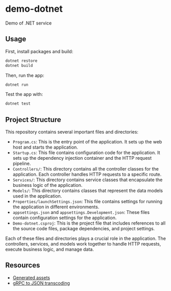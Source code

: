 # demo-dotnet

Demo of .NET service

## Usage

First, install packages and build:

```sh
dotnet restore
dotnet build
```

Then, run the app:

```sh
dotnet run
```

Test the app with:

```sh
dotnet test
```

## Project Structure

This repository contains several important files and directories:

- `Program.cs`: This is the entry point of the application. It sets up the web host and starts the application.
- `Startup.cs`: This file contains configuration code for the application. It sets up the dependency injection container and the HTTP request pipeline.
- `Controllers/`: This directory contains all the controller classes for the application. Each controller handles HTTP requests to a specific route.
- `Services/`: This directory contains service classes that encapsulate the business logic of the application.
- `Models/`: This directory contains classes that represent the data models used in the application.
- `Properties/launchSettings.json`: This file contains settings for running the application in different environments.
- `appsettings.json` and `appsettings.Development.json`: These files contain configuration settings for the application.
- `Demo-dotnet.csproj`: This is the project file that includes references to all the source code files, package dependencies, and project settings.

Each of these files and directories plays a crucial role in the application. The controllers, services, and models work together to handle HTTP requests, execute business logic, and manage data.

## Resources

- [Generated assets](https://learn.microsoft.com/en-us/aspnet/core/grpc/basics?view=aspnetcore-7.0#generated-c-assets)
- [gRPC to JSON transcoding](https://learn.microsoft.com/en-us/aspnet/core/grpc/json-transcoding)
